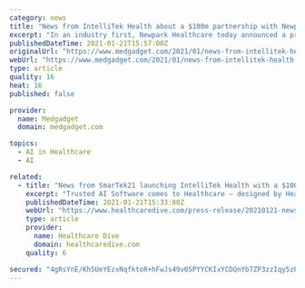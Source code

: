 ```yaml
---
category: news
title: "News from IntelliTek Health about a $100m partnership with Newpark Healthcare"
excerpt: "In an industry first, Newpark Healthcare today announced a progressive, new SaaS partnership under the banner of IntelliTek Health to implement Conversational AI enabled workflows"
publishedDateTime: 2021-01-21T15:57:00Z
originalUrl: "https://www.medgadget.com/2021/01/news-from-intellitek-health-about-a-100m-partnership-with-newpark-healthcare.html"
webUrl: "https://www.medgadget.com/2021/01/news-from-intellitek-health-about-a-100m-partnership-with-newpark-healthcare.html"
type: article
quality: 16
heat: 16
published: false

provider:
  name: Medgadget
  domain: medgadget.com

topics:
  - AI in Healthcare
  - AI

related:
  - title: "News from SmarTek21 launching IntelliTek Health with a $100m partnership with Newpark Healthcare"
    excerpt: "Trusted AI Software comes to Healthcare – designed by Healthcare Professionals for the Healthcare Profession” NewPark Healthcare and Intellitek Health announce $100M Artificial Intelligence Software as a Service (SaaS) collaboration to support Healthcare Institutions and Governments in their quest for higher quality and greater efficiency."
    publishedDateTime: 2021-01-21T15:33:00Z
    webUrl: "https://www.healthcaredive.com/press-release/20210121-news-from-smartek21-launching-intellitek-health-with-a-100m-partnership-wi/"
    type: article
    provider:
      name: Healthcare Dive
      domain: healthcaredive.com
    quality: 6

secured: "4gRsYnE/Kh5UeYEzxNqfktoR+hFwJs49v05PYYCKIxYCDQnYb7ZP3zzIqy5zPREJgeW/bc/YM2hRwxELnQpsVMoz3/AzdND5Q+AN258H2zWw9qMAcFD1ra8r58Otjy2NKIedcFYdKQ+Bs/0sFR98JFhPSoMC6wS7zkuuhpeh0dvGlt+qObBZEXpON4v3Pqnx3LQMfJoPgK8uv7VJik5zA5+ig6u3jMfiWrFgjfgw/UYbP34Yuyr6bzevCGvGbg+vlQrRkpScZ0vyuFmQUlClR/vWr4ZckzJclnkFslnbxpbx0bFpICBuu8nls8i6R7Do4tcCSU4mKezt5lMljwh1I9wpZHytogAD8Xe89rJRvMQ=;QpxbWqEkDpCJ79Akj7payg=="
---
```


